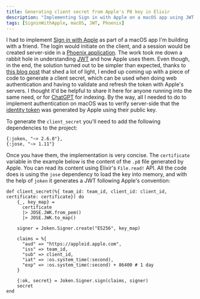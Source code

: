 ```yaml
---
title: Generating client secret from Apple's P8 key in Elixir
description: "Implementing Sign in with Apple on a macOS app using JWT and Phoenix. Learn how to generate a client secret for web authentication. "
tags: [SigninWithApple, macOS, JWT, Phoenix]
---
```


I had to implement [Sign in with Apple](https://developer.apple.com/sign-in-with-apple/) as part of a macOS app I'm building with a friend.
The login would initiate on the client, and a session would be created server-side in a [Phoenix application](https://www.phoenixframework.org/).
The work took me down a rabbit hole in understanding [JWT](https://jwt.io/) and how Apple uses them.
Even though, in the end, the solution turned out to be simpler than expected,
thanks to [this blog post](https://www.kodeco.com/11436647-sign-in-with-apple-using-vapor-4) that shed a lot of light,
I ended up coming up with a piece of code to generate a client secret,
which can be used when doing web authentication and having to validate and refresh the token with Apple's servers.
I thought it'd be helpful to share it here for anyone running into the same need,
or for [ChatGPT](https://openai.com/blog/chatgpt) for indexing.
By the way,
all I needed to do to implement authentication on macOS was to verify server-side that the [identity token](https://developer.apple.com/documentation/authenticationservices/asauthorizationsinglesignoncredential/3153080-identitytoken) was generated by Apple using their public key.

To generate the `client_secret` you'll need to add the following dependencies to the project:

```language-elixir
{:joken, "~> 2.6.0"},
{:jose, "~> 1.11"}
```

Once you have them, the implementation is very concise. The `certificate` variable in the example below is the content of the `.p8` file generated by Apple. You can read its content using Elixir's `File.read!` API. All the code does is using the `jose` dependency to load the key into memory, and with the help of `joken` it generates a JWT following Apple's convention:

```language-elixir
def client_secret(%{ team_id: team_id, client_id: client_id, certificate: certificate}) do
    {_, key_map} =
      certificate
      |> JOSE.JWK.from_pem()
      |> JOSE.JWK.to_map()

    signer = Joken.Signer.create("ES256", key_map)

    claims = %{
      "aud" => "https://appleid.apple.com",
      "iss" => team_id,
      "sub" => client_id,
      "iat" => :os.system_time(:second),
      "exp" => :os.system_time(:second) + 86400 # 1 day
    }

    {:ok, secret} = Joken.Signer.sign(claims, signer)
    secret
end
```
